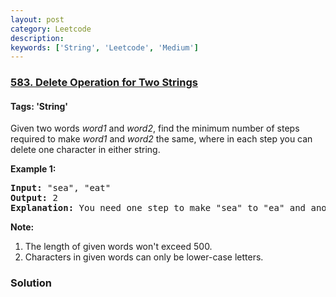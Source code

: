 ```yaml
---
layout: post
category: Leetcode
description: 
keywords: ['String', 'Leetcode', 'Medium']
---
```

### [583. Delete Operation for Two Strings](https://leetcode.com/problems/delete-operation-for-two-strings)

#### Tags: 'String'

<div class="content__u3I1 question-content__JfgR"><div><p>
Given two words <i>word1</i> and <i>word2</i>, find the minimum number of steps required to make <i>word1</i> and <i>word2</i> the same, where in each step you can delete one character in either string.
</p>
<p><b>Example 1:</b><br/>
</p><pre><b>Input:</b> "sea", "eat"
<b>Output:</b> 2
<b>Explanation:</b> You need one step to make "sea" to "ea" and another step to make "eat" to "ea".
</pre>
<p></p>
<p><b>Note:</b><br/>
</p><ol>
<li>The length of given words won't exceed 500.</li>
<li>Characters in given words can only be lower-case letters.</li>
</ol>
<p></p></div></div>

### Solution
